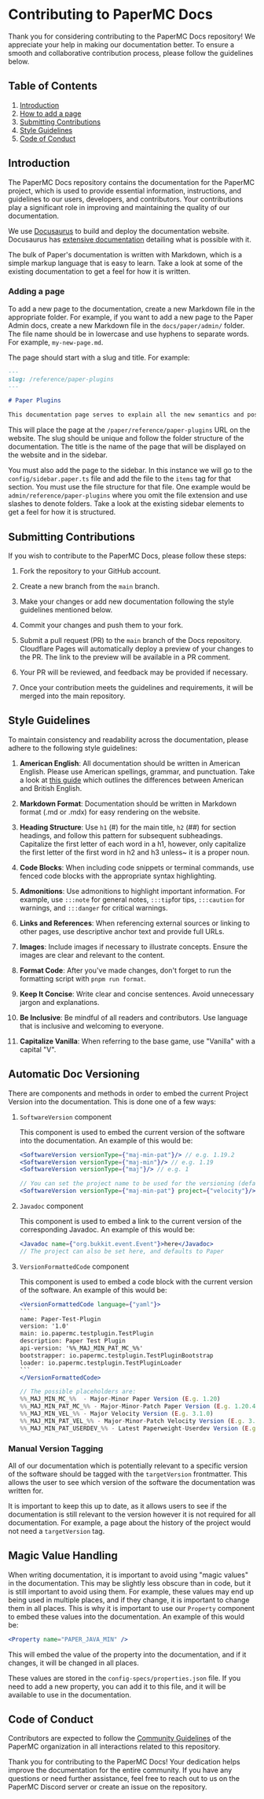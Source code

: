 # Contributing to PaperMC Docs

Thank you for considering contributing to the PaperMC Docs repository! We appreciate your help in making our documentation better.
To ensure a smooth and collaborative contribution process, please follow the guidelines below.

## Table of Contents

1. [Introduction](#introduction)
2. [How to add a page](#adding-a-page)
3. [Submitting Contributions](#submitting-contributions)
4. [Style Guidelines](#style-guidelines)
5. [Code of Conduct](#code-of-conduct)

## Introduction

The PaperMC Docs repository contains the documentation for the PaperMC project, which is used to provide essential
information, instructions, and guidelines to our users, developers, and contributors. Your contributions play a
significant role in improving and maintaining the quality of our documentation.

We use [Docusaurus](https://docusaurus.io/) to build and deploy the documentation website.
Docusaurus has [extensive documentation](https://docusaurus.io/docs/category/guides) detailing what is possible with it.

The bulk of Paper's documentation is written with Markdown, which is a simple markup language that is easy to learn.
Take a look at some of the existing documentation to get a feel for how it is written.

### Adding a page

To add a new page to the documentation, create a new Markdown file in the appropriate folder. For example, if you want to add
a new page to the Paper Admin docs, create a new Markdown file in the `docs/paper/admin/` folder. The file name should be in
lowercase and use hyphens to separate words. For example, `my-new-page.md`.

The page should start with a slug and title. For example:

```markdown
---
slug: /reference/paper-plugins
---

# Paper Plugins

This documentation page serves to explain all the new semantics and possible confusions that Paper plugins may introduce.
```

This will place the page at the `/paper/reference/paper-plugins` URL on the website. The slug should be unique and follow the
folder structure of the documentation. The title is the name of the page that will be displayed on the website and in the sidebar.

You must also add the page to the sidebar. In this instance we will go to the `config/sidebar.paper.ts` file and
add the file to the `items` tag for that section. You must use the file structure for that file. One example would be
`admin/reference/paper-plugins` where you omit the file extension and use slashes to denote folders. Take a look at the
existing sidebar elements to get a feel for how it is structured.

## Submitting Contributions

If you wish to contribute to the PaperMC Docs, please follow these steps:

1. Fork the repository to your GitHub account.

2. Create a new branch from the `main` branch.

3. Make your changes or add new documentation following the style guidelines mentioned below.

4. Commit your changes and push them to your fork.

5. Submit a pull request (PR) to the `main` branch of the Docs repository.
   Cloudflare Pages will automatically deploy a preview of your changes to the PR. The link to the preview will be available in a PR comment.

6. Your PR will be reviewed, and feedback may be provided if necessary.

7. Once your contribution meets the guidelines and requirements, it will be merged into the main repository.

## Style Guidelines

To maintain consistency and readability across the documentation, please adhere to the following style guidelines:

1. **American English**: All documentation should be written in American English. Please use American spellings, grammar, and punctuation.
   Take a look at [this guide](https://www.oxfordinternationalenglish.com/differences-in-british-and-american-spelling/) which outlines
   the differences between American and British English.

2. **Markdown Format**: Documentation should be written in Markdown format (.md or .mdx) for easy rendering on the website.

3. **Heading Structure**: Use `h1` (#) for the main title, `h2` (##) for section headings, and follow this pattern for subsequent subheadings.
   Capitalize the first letter of each word in a h1, however, only capitalize the first letter of the first word in h2 and h3 unless~
   it is a proper noun.

4. **Code Blocks**: When including code snippets or terminal commands, use fenced code blocks with the appropriate syntax highlighting.

5. **Admonitions**: Use admonitions to highlight important information. For example, use `:::note` for general notes, `:::tip`for tips,
   `:::caution` for warnings, and `:::danger` for critical warnings.

6. **Links and References**: When referencing external sources or linking to other pages, use descriptive anchor text and provide full URLs.

7. **Images**: Include images if necessary to illustrate concepts. Ensure the images are clear and relevant to the content.

8. **Format Code**: After you've made changes, don't forget to run the formatting script with `pnpm run format`.

9. **Keep It Concise**: Write clear and concise sentences. Avoid unnecessary jargon and explanations.

10. **Be Inclusive**: Be mindful of all readers and contributors. Use language that is inclusive and welcoming to everyone.

11. **Capitalize Vanilla**: When referring to the base game, use "Vanilla" with a capital "V".

## Automatic Doc Versioning

There are components and methods in order to embed the current Project Version into the documentation. This is done one
of a few ways:

1. `SoftwareVersion` component

    This component is used to embed the current version of the software into the documentation. An example of this would be:

    ```jsx
    <SoftwareVersion versionType={"maj-min-pat"}/> // e.g. 1.19.2
    <SoftwareVersion versionType={"maj-min"}/> // e.g. 1.19
    <SoftwareVersion versionType={"maj"}/> // e.g. 1

    // You can set the project name to be used for the versioning (defaults to paper):
    <SoftwareVersion versionType={"maj-min-pat"} project={"velocity"}/> // e.g. 3.3.0-SNAPSHOT
    ```

2. `Javadoc` component

    This component is used to embed a link to the current version of the corresponding Javadoc. An example of this would be:

    ```jsx
    <Javadoc name={"org.bukkit.event.Event"}>here</Javadoc>
    // The project can also be set here, and defaults to Paper
    ```

3. `VersionFormattedCode` component

    This component is used to embed a code block with the current version of the software. An example of this would be:

    ````jsx
    <VersionFormattedCode language={"yaml"}>
    ```⠀
    name: Paper-Test-Plugin
    version: '1.0'
    main: io.papermc.testplugin.TestPlugin
    description: Paper Test Plugin
    api-version: '%%_MAJ_MIN_PAT_MC_%%'
    bootstrapper: io.papermc.testplugin.TestPluginBootstrap
    loader: io.papermc.testplugin.TestPluginLoader
    ```⠀
    </VersionFormattedCode>

    // The possible placeholders are:
    %%_MAJ_MIN_MC_%%  - Major-Minor Paper Version (E.g. 1.20)
    %%_MAJ_MIN_PAT_MC_%% - Major-Minor-Patch Paper Version (E.g. 1.20.4)
    %%_MAJ_MIN_VEL_%% - Major Velocity Version (E.g. 3.1.0)
    %%_MAJ_MIN_PAT_VEL_%% - Major-Minor-Patch Velocity Version (E.g. 3.1.1-SNAPSHOT)
    %%_MAJ_MIN_PAT_USERDEV_%% - Latest Paperweight-Userdev Version (E.g. 1.7.3)
    ````

### Manual Version Tagging

All of our documentation which is potentially relevant to a specific version of the software should be tagged with the
`targetVersion` frontmatter. This allows the user to see which version of the software the documentation was written for.

It is important to keep this up to date, as it allows users to see if the documentation is still relevant to the version
however it is not required for all documentation. For example, a page about the history of the project would not need a
`targetVersion` tag.

## Magic Value Handling

When writing documentation, it is important to avoid using "magic values" in the documentation. This may be slightly less
obscure than in code, but it is still important to avoid using them. For example, these values may end up being used in
multiple places, and if they change, it is important to change them in all places. This is why it is important to use
our `Property` component to embed these values into the documentation. An example of this would be:

```jsx
<Property name="PAPER_JAVA_MIN" />
```

This will embed the value of the property into the documentation, and if it changes, it will be changed in all places.

These values are stored in the `config-specs/properties.json` file. If you need to add a new property, you can
add it to this file, and it will be available to use in the documentation.

## Code of Conduct

Contributors are expected to follow the [Community Guidelines](https://papermc.io/community/guidelines) of the PaperMC organization in all
interactions related to this repository.

Thank you for contributing to the PaperMC Docs! Your dedication helps improve the documentation for the entire
community. If you have any questions or need further assistance, feel free to reach out to us on the PaperMC Discord server
or create an issue on the repository.
